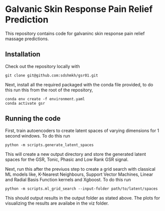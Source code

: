 # Galvanic Skin Response Pain Relief Prediction

This repository contains code for galvaninc skin response pain relief massage predictions.

## Installation

Check out the repository locally with 
```
git clone git@github.com:sdshmkh/gsr01.git
```

Next, install all the required packaged with the conda file provided, to do this run this from the root of the repository,
```
conda env create -f environment.yaml
conda activate gsr
```

## Running the code

First, train autoencoders to create latent spaces of varying dimensions for 1 second windows. To do this run

```
python -m scripts.generate_latent_spaces
```

This will create a new output directory and store the generated latent spaces for the GSR, Tonic, Phasic and Low Rank GSR signal. 

Next, run this after the previuos step to create a grid search with classical ML models like, K-Nearest Neighbours, Support Vector Machines, Linear and Radial Basis Function kernels and Xgboost. To do this run

```
python -m scripts.ml_grid_search --input-folder path/to/latent/spaces
```

This should output results in the output folder as stated above. The plots for visualizing the results are availabe in the viz folder. 